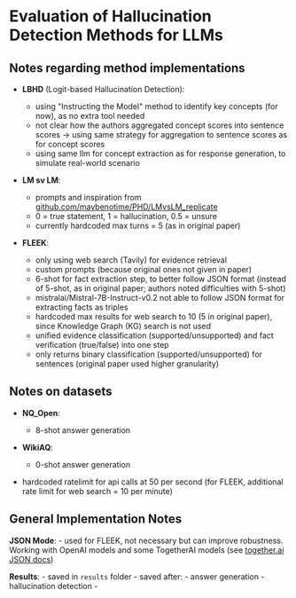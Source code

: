 
# Evaluation of Hallucination Detection Methods for LLMs


## Notes regarding method implementations

- **LBHD** (Logit-based Hallucination Detection):
    - using "Instructing the Model" method to identify key concepts (for now), as no extra tool needed
    - not clear how the authors aggregated concept scores into sentence scores -> using same strategy for aggregation to sentence scores as for concept scores
    - using same llm for concept extraction as for response generation, to simulate real-world scenario

- **LM sv LM**:
    - prompts and inspiration from [github.com/maybenotime/PHD/LMvsLM_replicate](https://github.com/maybenotime/PHD/tree/main/LMvsLM_replicate)
    - 0 = true statement, 1 = hallucination, 0.5 = unsure
    - currently hardcoded max turns = 5 (as in original paper)

- **FLEEK**:
    - only using web search (Tavily) for evidence retrieval
    - custom prompts (because original ones not given in paper)
    - 6-shot for fact extraction step, to better follow JSON format (instead of 5-shot, as in original paper; authors noted difficulties with 5-shot)
    - mistralai/Mistral-7B-Instruct-v0.2 not able to follow JSON format for extracting facts as triples
    - hardcoded max results for web search to 10 (5 in original paper), since Knowledge Graph (KG) search is not used
    - unified evidence classification (supported/unsupported) and fact verification (true/false) into one step
    - only returns binary classification (supported/unsupported) for sentences (original paper used higher granularity)


## Notes on datasets

- **NQ_Open**:
    - 8-shot answer generation

- **WikiAQ**:
    - 0-shot answer generation

- hardcoded ratelimit for api calls at 50 per second (for FLEEK, additional rate limit for web search = 10 per minute)


## General Implementation Notes

**JSON Mode**:
    - used for FLEEK, not necessary but can improve robustness. Working with OpenAI models and some TogetherAI models (see [together.ai JSON docs](https://docs.together.ai/docs/json-mode))

**Results**:
    - saved in `results` folder
    - saved after:
        - answer generation
        - hallucination detection
        - 